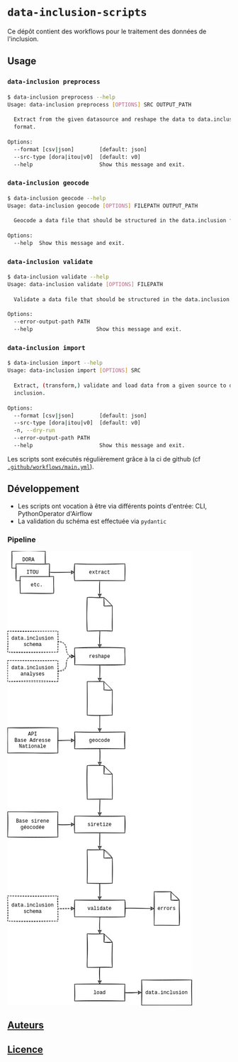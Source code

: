# `data-inclusion-scripts`

Ce dépôt contient des workflows pour le traitement des données de l'inclusion.

## Usage

### `data-inclusion preprocess`

```bash
$ data-inclusion preprocess --help
Usage: data-inclusion preprocess [OPTIONS] SRC OUTPUT_PATH

  Extract from the given datasource and reshape the data to data.inclusion
  format.

Options:
  --format [csv|json]        [default: json]
  --src-type [dora|itou|v0]  [default: v0]
  --help                     Show this message and exit.
```

### `data-inclusion geocode`

```bash
$ data-inclusion geocode --help
Usage: data-inclusion geocode [OPTIONS] FILEPATH OUTPUT_PATH

  Geocode a data file that should be structured in the data.inclusion format.

Options:
  --help  Show this message and exit.
```

### `data-inclusion validate`

```bash
$ data-inclusion validate --help
Usage: data-inclusion validate [OPTIONS] FILEPATH

  Validate a data file that should be structured in the data.inclusion format.

Options:
  --error-output-path PATH
  --help                    Show this message and exit.
```

### `data-inclusion import`

```bash
$ data-inclusion import --help
Usage: data-inclusion import [OPTIONS] SRC

  Extract, (transform,) validate and load data from a given source to data-
  inclusion.

Options:
  --format [csv|json]        [default: json]
  --src-type [dora|itou|v0]  [default: v0]
  -n, --dry-run
  --error-output-path PATH
  --help                     Show this message and exit.
```

Les scripts sont exécutés régulièrement grâce à la ci de github (cf [`.github/workflows/main.yml`](.github/workflows/main.yml)).

## Développement

* Les scripts ont vocation à être via différents points d'entrée: CLI, PythonOperator d'Airflow
* La validation du schéma est effectuée via `pydantic`

### Pipeline

![](./docs/img/pipeline.jpg)

## [Auteurs](CODEOWNERS)

## [Licence](LICENSE)

